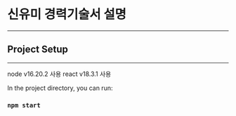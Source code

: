 # 신유미 경력기술서 설명

---

## Project Setup

---

node v16.20.2 사용
react v18.3.1 사용

In the project directory, you can run:

### `npm start`
